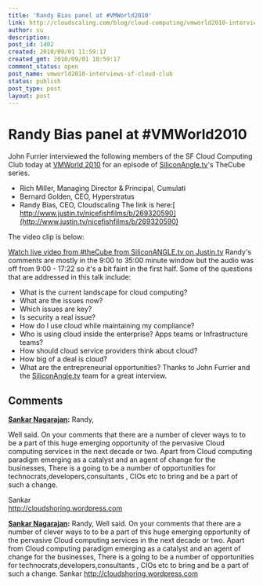 ```yaml
---
title: 'Randy Bias panel at #VMWorld2010'
link: http://cloudscaling.com/blog/cloud-computing/vmworld2010-interviews-sf-cloud-club/
author: su
description: 
post_id: 1402
created: 2010/09/01 11:59:17
created_gmt: 2010/09/01 18:59:17
comment_status: open
post_name: vmworld2010-interviews-sf-cloud-club
status: publish
post_type: post
layout: post
---
```


# Randy Bias panel at #VMWorld2010

John Furrier interviewed the following members of the SF Cloud Computing Club today at [VMWorld 2010](http://www.vmworld.com/community/conferences/2010/) for an episode of [SiliconAngle.tv](http://www.siliconangle.tv)'s TheCube series. 

  * Rich Miller, Managing Director & Principal, Cumulati
  * Bernard Golden, CEO, Hyperstratus
  * Randy Bias, CEO, Cloudscaling
The link is here:[ http://www.justin.tv/nicefishfilms/b/269320590](http://www.justin.tv/nicefishfilms/b/269320590)

The video clip is below:

[Watch live video from #theCube from SiliconANGLE.tv on Justin.tv](http://www.justin.tv/nicefishfilms#r=fSNRuxY~&s=em) Randy's comments are mostly in the 9:00 to 35:00 minute window but the audio was off from 9:00 - 17:22 so it's a bit faint in the first half. Some of the questions that are addressed in this talk include: 

  * What is the current landscape for cloud computing?
  * What are the issues now?
  * Which issues are key?
  * Is security a real issue?
  * How do I use cloud while maintaining my compliance?
  * Who is using cloud inside the enterprise? Apps teams or Infrastructure teams?
  * How should cloud service providers think about cloud?
  * How big of a deal is cloud?
  * What are the entrepreneurial opportunities?
Thanks to John Furrier and the [SiliconAngle.tv](http://www.siliconangle.tv) team for a great interview.

## Comments

**[Sankar Nagarajan](#578 "2010-09-29 00:25:18"):** Randy,  
  
Well said. On your comments that there are a number of clever ways to to be a part of this huge emerging opportunity of the pervasive Cloud computing services in the next decade or two. Apart from Cloud computing paradigm emerging as a catalyst and an agent of change for the businesses, There is a going to be a number of opportunities for technocrats,developers,consultants , CIOs etc to bring and be a part of such a change.  
  
Sankar  
<http://cloudshoring.wordpress.com>

**[Sankar Nagarajan](#2280 "2010-09-29 00:25:00"):** Randy, Well said. On your comments that there are a number of clever ways to to be a part of this huge emerging opportunity of the pervasive Cloud computing services in the next decade or two. Apart from Cloud computing paradigm emerging as a catalyst and an agent of change for the businesses, There is a going to be a number of opportunities for technocrats,developers,consultants , CIOs etc to bring and be a part of such a change. Sankar http://cloudshoring.wordpress.com

